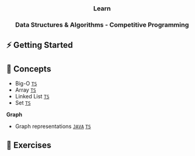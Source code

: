 <h3 align="center">Learn</h3>

<h3 align="center">Data Structures & Algorithms - Competitive Programming</h3>

## ⚡ Getting Started

## 📙 Concepts

* Big-O [`TS`](concepts/typescript/big-o.md)
* Array [`TS`](concepts/typescript/array.md)
* Linked List [`TS`](concepts/typescript/linked-list.md)
* Set [`TS`](concepts/typescript/set.md)

**Graph**

* Graph representations [`JAVA`](concepts/java/graph.md) [`TS`](concepts/java/graph.md)

## 💪 Exercises
